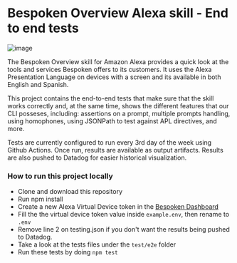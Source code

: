 # Bespoken Overview Alexa skill - End to end tests

![image](https://user-images.githubusercontent.com/6411740/129514336-d8db394e-fffa-4f93-9e8d-0c94e4512bac.png)

The Bespoken Overview skill for Amazon Alexa provides a quick look at the tools and services Bespoken offers to its customers. It uses the Alexa Presentation Language on devices with a screen and its available in both English and Spanish.

This project contains the end-to-end tests that make sure that the skill  works correctly and, at the same time, shows the different features that our CLI posseses, including: assertions on a prompt, multiple prompts handling, using homophones, using JSONPath to test against APL directives, and more.

Tests are currently configured to run every 3rd day of the week using Github Actions. Once run, results are available as output artifacts. Results are also pushed to Datadog for easier historical visualization.

### How to run this project locally
- Clone and download this repository
- Run npm install
- Create a new Alexa Virtual Device token in the [Bespoken Dashboard](https://apps.bespoken.io)
- Fill the the virtual device token value inside `example.env`, then rename to `.env`
- Remove line 2 on testing.json if you don't want the results being pushed to Datadog.
- Take a look at the tests files under the `test/e2e` folder
- Run these tests by doing `npm test`
